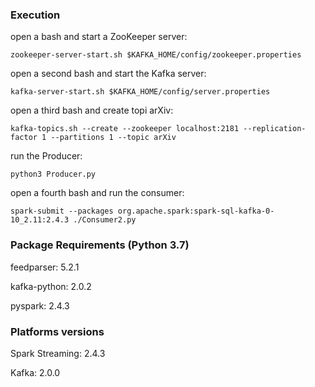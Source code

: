 ### Execution

open a bash and start a ZooKeeper server:
```
zookeeper-server-start.sh $KAFKA_HOME/config/zookeeper.properties
```
open a second bash and start the Kafka server:
```
kafka-server-start.sh $KAFKA_HOME/config/server.properties
```
open a third bash and create topi arXiv:
```
kafka-topics.sh --create --zookeeper localhost:2181 --replication-factor 1 --partitions 1 --topic arXiv
```
run the Producer:
```
python3 Producer.py
```
open a fourth bash and run the consumer:
```
spark-submit --packages org.apache.spark:spark-sql-kafka-0-10_2.11:2.4.3 ./Consumer2.py
```

### Package Requirements (Python 3.7)
feedparser: 5.2.1

kafka-python: 2.0.2

pyspark: 2.4.3


### Platforms versions
Spark Streaming: 2.4.3

Kafka: 2.0.0


